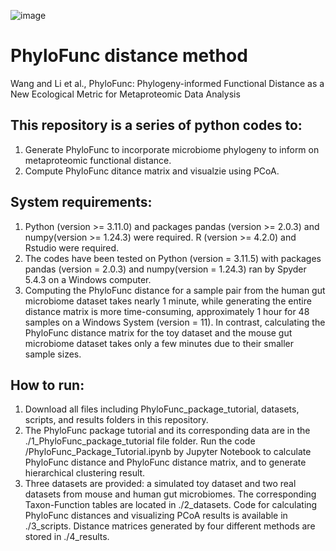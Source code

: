 ![image](https://github.com/user-attachments/assets/d1b20210-a748-4f18-88ca-150339877ad6)
# PhyloFunc distance method
Wang and Li et al., PhyloFunc: Phylogeny-informed Functional Distance as a New Ecological Metric for Metaproteomic Data Analysis

## This repository is a series of python codes to:
1. Generate PhyloFunc to incorporate microbiome phylogeny to inform on metaproteomic functional distance.
2. Compute PhyloFunc ditance matrix and visualzie using PCoA.

## System requirements:
1. Python (version >= 3.11.0) and packages pandas (version >= 2.0.3) and numpy(version >= 1.24.3) were required. R (version >= 4.2.0) and Rstudio were required.
2. The codes have been tested on Python (version = 3.11.5) with packages pandas (version = 2.0.3) and numpy(version = 1.24.3) ran by Spyder 5.4.3 on a Windows computer.
3. Computing the PhyloFunc distance for a sample pair from the human gut microbiome dataset takes nearly 1 minute, while generating the entire distance matrix is more time-consuming, approximately 1 hour for 48 samples on a Windows System (version = 11). In contrast, calculating the PhyloFunc distance matrix for the toy dataset and the mouse gut microbiome dataset takes only a few minutes due to their smaller sample sizes.

## How to run:
1. Download all files including PhyloFunc_package_tutorial, datasets, scripts, and results folders in this repository.
2. The PhyloFunc package tutorial and its corresponding data are in the ./1_PhyloFunc_package_tutorial file folder. Run the code /PhyloFunc_Package_Tutorial.ipynb by Jupyter Notebook to calculate PhyloFunc distance and PhyloFunc distance matrix, and to generate hierarchical clustering result.
3. Three datasets are provided: a simulated toy dataset and two real datasets from mouse and human gut microbiomes. The corresponding Taxon-Function tables are located in ./2_datasets. Code for calculating PhyloFunc distances and visualizing PCoA results is available in ./3_scripts. Distance matrices generated by four different methods are stored in ./4_results.
